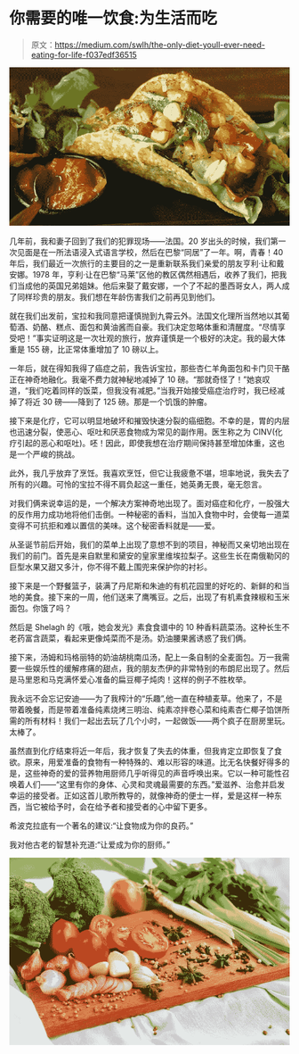 # 你需要的唯一饮食:为生活而吃

> 原文：<https://medium.com/swlh/the-only-diet-youll-ever-need-eating-for-life-f037edf36515>

![](img/27e37aec281d4f7ea656e426304af661.png)

几年前，我和妻子回到了我们的犯罪现场——法国。20 岁出头的时候，我们第一次见面是在一所法语浸入式语言学校，然后在巴黎“同居”了一年。啊，青春！40 年后，我们最近一次旅行的主要目的之一是重新联系我们亲爱的朋友亨利·让和戴安娜。1978 年，亨利·让在巴黎“马莱”区他的教区偶然相遇后，收养了我们，把我们当成他的英国兄弟姐妹。他后来娶了戴安娜，一个了不起的墨西哥女人，两人成了同样珍贵的朋友。我们想在年龄伤害我们之前再见到他们。

就在我们出发前，宝拉和我同意把谨慎抛到九霄云外。法国文化理所当然地以其葡萄酒、奶酪、糕点、面包和黄油酱而自豪。我们决定忽略体重和清醒度。“尽情享受吧！”事实证明这是一次壮观的旅行，放弃谨慎是一个极好的决定。我的最大体重是 155 磅，比正常体重增加了 10 磅以上。

一年后，就在得知我得了癌症之前，我告诉宝拉，那些杏仁羊角面包和卡门贝干酪正在神奇地融化。我毫不费力就神秘地减掉了 10 磅。“那就奇怪了！”她哀叹道，“我们吃着同样的饭菜，但我没有减肥。”当我开始接受癌症治疗时，我已经减掉了将近 30 磅——降到了 125 磅。那是一个饥饿的肿瘤。

接下来是化疗，它可以明显地破坏和摧毁快速分裂的癌细胞。不幸的是，胃的内层也迅速分裂，使恶心、呕吐和厌恶食物成为常见的副作用。医生称之为 CINV(化疗引起的恶心和呕吐)。呸！因此，即使我想在治疗期间保持甚至增加体重，这也是一个严峻的挑战。

此外，我几乎放弃了烹饪。我喜欢烹饪，但它让我疲惫不堪，坦率地说，我失去了所有的兴趣。可怜的宝拉不得不肩负起这一重任，她英勇无畏，毫无怨言。

对我们俩来说幸运的是，一个解决方案神奇地出现了。面对癌症和化疗，一股强大的反作用力成功地将他们击倒。一种秘密的香料，当加入食物中时，会使每一道菜变得不可抗拒和难以置信的美味。这个秘密香料就是——爱。

从圣诞节前后开始，我们的菜单上出现了意想不到的项目，神秘而又亲切地出现在我们的前门。首先是来自默里和黛安的皇家里维埃拉梨子。这些生长在南俄勒冈的巨型水果又甜又多汁，你不得不戴上围兜来保护你的衬衫。

接下来是一个野餐篮子，装满了丹尼斯和朱迪的有机花园里的好吃的、新鲜的和当地的美食。接下来的一周，他们送来了鹰嘴豆。之后，出现了有机素食辣椒和玉米面包。你饿了吗？

然后是 Shelagh 的《哦，她会发光》素食食谱中的 10 种香料蔬菜汤。这种长生不老药富含蔬菜，看起来更像炖菜而不是汤。奶油腰果酱诱惑了我们俩。

接下来，汤姆和玛格丽特的奶油胡桃南瓜汤，配上一条自制的全麦面包。万一我需要一些娱乐性的缓解疼痛的甜点，我的朋友杰伊的非常特别的布朗尼出现了。然后是马里恩和马克满怀爱心准备的扁豆椰子炖肉！这样的例子不胜枚举。

我永远不会忘记安迪——为了我榨汁的“乐趣”,他一直在种植麦草。他来了，不是带着晚餐，而是带着准备纯素烧烤三明治、纯素凉拌卷心菜和纯素杏仁椰子馅饼所需的所有材料！我们一起出去玩了几个小时，一起做饭——两个疯子在厨房里玩。太棒了。

虽然直到化疗结束将近一年后，我才恢复了失去的体重，但我肯定立即恢复了食欲。原来，用爱准备的食物有一种特殊的、难以形容的味道。比无名快餐好得多的是，这些神奇的爱的营养物用厨师几乎听得见的声音呼唤出来。它以一种可能性召唤着人们——“这里有你的身体、心灵和灵魂最需要的东西。”爱滋养、治愈并启发幸运的接受者。正如这首儿歌所教导的，就像神奇的便士一样，爱是这样一种东西，当它被给予时，会在给予者和接受者的心中留下更多。

希波克拉底有一个著名的建议:“让食物成为你的良药。”

我对他古老的智慧补充道:“让爱成为你的厨师。”

![](img/3bb1586be05616772103912e775257ef.png)